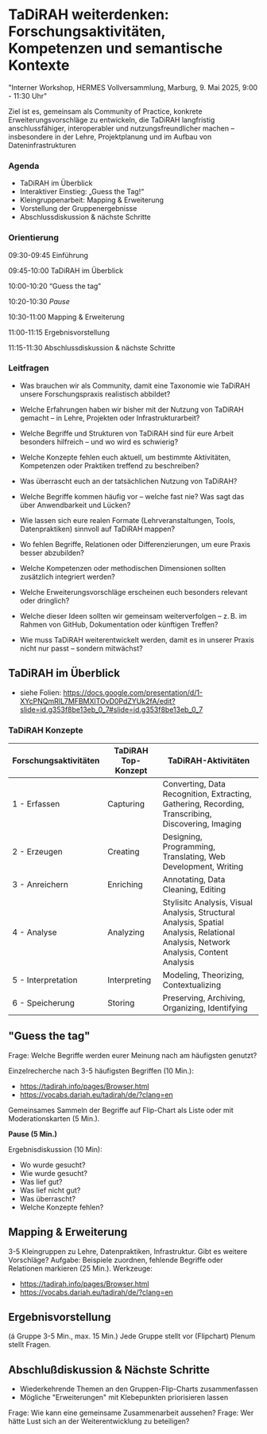 <!--

author: Canan Hastik  
email:    
version:  v1
language: DE

icon:     https://raw.githubusercontent.com/chastik/Beratung_Dateityp_Bild/refs/heads/main/SODa-Logo_full.svg
link:     https://raw.githubusercontent.com/chastik/Beratung/refs/heads/main/soda.css

comment:  WissKi SODA OERs

-->

# TaDiRAH weiterdenken: Forschungsaktivitäten, Kompetenzen und semantische Kontexte

"Interner Workshop, HERMES Vollversammlung, Marburg, 9. Mai 2025, 9:00 - 11:30 Uhr"

Ziel ist es, gemeinsam als Community of Practice, konkrete Erweiterungsvorschläge zu entwickeln, die TaDiRAH langfristig anschlussfähiger, interoperabler und nutzungsfreundlicher machen – insbesondere in der Lehre, Projektplanung und im Aufbau von Dateninfrastrukturen

### Agenda

* TaDiRAH im Überblick
* Interaktiver Einstieg: „Guess the Tag!“
* Kleingruppenarbeit: Mapping & Erweiterung
* Vorstellung der Gruppenergebnisse
* Abschlussdiskussion & nächste Schritte

### Orientierung

09:30-09:45	    Einführung

09:45-10:00 	TaDiRAH im Überblick

10:00-10:20 	“Guess the tag”

10:20-10:30	    *Pause*

10:30-11:00 	Mapping & Erweiterung

11:00-11:15	    Ergebnisvorstellung

11:15-11:30	    Abschlussdiskussion & nächste Schritte

### Leitfragen

+ Was brauchen wir als Community, damit eine Taxonomie wie TaDiRAH unsere Forschungspraxis realistisch abbildet?

+ Welche Erfahrungen haben wir bisher mit der Nutzung von TaDiRAH gemacht – in Lehre, Projekten oder Infrastrukturarbeit?

+ Welche Begriffe und Strukturen von TaDiRAH sind für eure Arbeit besonders hilfreich – und wo wird es schwierig?

+ Welche Konzepte fehlen euch aktuell, um bestimmte Aktivitäten, Kompetenzen oder Praktiken treffend zu beschreiben?

+ Was überrascht euch an der tatsächlichen Nutzung von TaDiRAH?

+ Welche Begriffe kommen häufig vor – welche fast nie? Was sagt das über Anwendbarkeit und Lücken?

+ Wie lassen sich eure realen Formate (Lehrveranstaltungen, Tools, Datenpraktiken) sinnvoll auf TaDiRAH mappen?

+ Wo fehlen Begriffe, Relationen oder Differenzierungen, um eure Praxis besser abzubilden?

+ Welche Kompetenzen oder methodischen Dimensionen sollten zusätzlich integriert werden?

+ Welche Erweiterungsvorschläge erscheinen euch besonders relevant oder dringlich?

+ Welche dieser Ideen sollten wir gemeinsam weiterverfolgen – z. B. im Rahmen von GitHub, Dokumentation oder künftigen Treffen?

+ Wie muss TaDiRAH weiterentwickelt werden, damit es in unserer Praxis nicht nur passt – sondern mitwächst?


## TaDiRAH im Überblick

* siehe Folien: https://docs.google.com/presentation/d/1-XYcPNQmRlL7MFBMXlTOvD0PdZYUk2fA/edit?slide=id.g353f8be13eb_0_7#slide=id.g353f8be13eb_0_7


### TaDiRAH Konzepte

| Forschungsaktivitäten | TaDiRAH Top-Konzept | TaDiRAH-Aktivitäten |
|-----------------------------|----------------------|----------------------|
| 1 - Erfassen | Capturing | Converting, Data Recognition, Extracting, Gathering, Recording, Transcribing, Discovering, Imaging |
| 2 - Erzeugen | Creating | Designing, Programming, Translating, Web Development, Writing |
| 3 - Anreichern | Enriching | Annotating, Data Cleaning, Editing |
| 4 - Analyse | Analyzing | Stylisitc Analysis, Visual Analysis, Structural Analysis, Spatial Analysis, Relational Analysis, Network Analysis, Content Analysis |
| 5 - Interpretation | Interpreting | Modeling, Theorizing, Contextualizing |
| 6 - Speicherung | Storing | Preserving, Archiving, Organizing, Identifying |


## "Guess the tag"

Frage: Welche Begriffe werden eurer Meinung nach am häufigsten genutzt?

Einzelrecherche nach 3-5 häufigsten Begriffen (10 Min.): 
- https://tadirah.info/pages/Browser.html 
- https://vocabs.dariah.eu/tadirah/de/?clang=en 

Gemeinsames Sammeln der Begriffe auf Flip-Chart als Liste oder mit Moderationskarten (5 Min.).

**Pause (5 Min.)**

Ergebnisdiskussion (10 Min):

- Wo wurde gesucht?
- Wie wurde gesucht?
- Was lief gut?
- Was lief nicht gut?
- Was überrascht?
- Welche Konzepte fehlen?

## Mapping & Erweiterung

3-5 Kleingruppen zu Lehre, Datenpraktiken, Infrastruktur.
Gibt es weitere Vorschläge?
Aufgabe: Beispiele zuordnen, fehlende Begriffe oder Relationen markieren (25 Min.).
Werkzeuge: 
- https://tadirah.info/pages/Browser.html 
- https://vocabs.dariah.eu/tadirah/de/?clang=en 

## Ergebnisvorstellung 

(á Gruppe 3-5 Min., max. 15 Min.)
Jede Gruppe stellt vor (Flipchart)
Plenum stellt Fragen.

## Abschlußdiskussion & Nächste Schritte

- Wiederkehrende Themen an den Gruppen-Flip-Charts zusammenfassen
- Mögliche "Erweiterungen" mit Klebepunkten priorisieren lassen

Frage: Wie kann eine gemeinsame Zusammenarbeit aussehen?
Frage: Wer hätte Lust sich an der Weiterentwicklung zu beteiligen?





